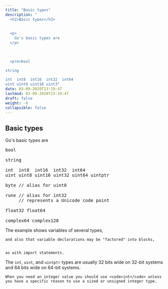 ```yaml
---
title: "Basic types"
description: "
  <h2>Basic types</h2>
  
  
  <p>
    Go's basic types are
  </p>
  

  
  <pre>bool

string

int  int8  int16  int32  int64
uint uint8 uint16 uint3"
date: 03-09-2020T23:19:47
lastmod: 03-09-2020T23:19:47
draft: false
weight: -6
collapsible: false
---
```


  <h2>Basic types</h2>
  
  
  <p>
    Go's basic types are
  </p>
  

  
  <pre>bool

string

int  int8  int16  int32  int64
uint uint8 uint16 uint32 uint64 uintptr

byte // alias for uint8

rune // alias for int32
     // represents a Unicode code point

float32 float64

complex64 complex128</pre>
  

  
  <p>
    The example shows variables of several types,


    and also that variable declarations may be "factored" into blocks,


    as with import statements.
  </p>
  

  
  <p>
    The <code>int</code>, <code>uint</code>, and <code>uintptr</code> types are usually 32 bits wide on 32-bit systems and 64 bits wide on 64-bit systems.


    When you need an integer value you should use <code>int</code> unless you have a specific reason to use a sized or unsigned integer type.
  </p>
  

	
		
	


                                                